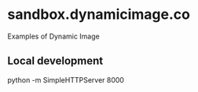 # sandbox.dynamicimage.co

Examples of Dynamic Image

## Local development

python -m SimpleHTTPServer 8000
